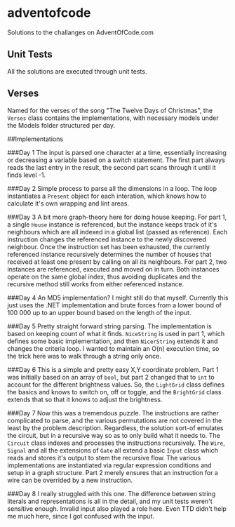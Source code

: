 # adventofcode
Solutions to the challanges on AdventOfCode.com

## Unit Tests
All the solutions are executed through unit tests.

## Verses
Named for the verses of the song "The Twelve Days of Christmas", the ```Verses``` class contains the implementations, with necessary models under the Models folder structured per day.

##Implementations

###Day 1
The input is parsed one character at a time, essentially increasing or decreasing a variable based on a switch statement. The first part always reads the last entry in the result, the second part scans through it until it finds level -1.

###Day 2
Simple process to parse all the dimensions in a loop. The loop instantiates a ```Present``` object for each interation, which knows how to calculate it's own wrapping and lint areas.

###Day 3
A bit more graph-theory here for doing house keeping. For part 1, a single ```House``` instance is referenced, but the instance keeps track of it's neighbours which are all indexed in a global list (passed as reference). Each instruction changes the referenced instance to the newly discovered neighbour. Once the instruction set has been exhausted, the currently referenced instance recursively determines the number of houses that received at least one present by calling on all its neighbours. For part 2, two instances are referenced, executed and moved on in turn. Both instances operate on the same global index, thus avoiding duplicates and the recursive method still works from either referenced instance.

###Day 4
An MD5 implementation? I might still do that myself. Currently this just uses the .NET implementation and brute forces from a lower bound of 100 000 up to an upper bound based on the length of the input.

###Day 5
Pretty straight forward string parsing. The implementation is based on keeping count of what it finds. ```NiceString``` is used in part 1, which defines some basic implementation, and then ```NicerString``` extends it and changes the criteria loop. I wanted to maintain an O(n) execution time, so the trick here was to walk through a string only once.

###Day 6
This is a simple and pretty easy X,Y coordinate problem. Part 1 was initially based on an array of ```bool```, but part 2 changed that to ```int``` to account for the different brightness values. So, the ```LightGrid``` class defines the basics and knows to switch on, off or toggle, and the ```BrightGrid``` class extends that so that it knows to adjust the brightness.

###Day 7
Now this was a tremendous puzzle. The instructions are rather complicated to parse, and the various permutations are not covered in the least by the problem description. Regardless, the solution sort-of emulates the circuit, but in a recursive way so as to only build what it needs to. The ```Circuit``` class indexes and processes the instructions recursively. The ```Wire```, ```Signal``` and all the extensions of ```Gate``` all extend a basic ```Input``` class which reads and stores it's output to stem the recursive flow. The various implementations are instantiated via regular expression conditions and setup in a graph structure. Part 2 merely ensures that an instruction for a wire can be overrided by a new instruction.

###Day 8
I really struggled with this one. The difference between string literals and representations is all in the detail, and my unit tests weren't sensitive enough. Invalid input also played a role here. Even TTD didn't help me much here, since I got confused with the input.